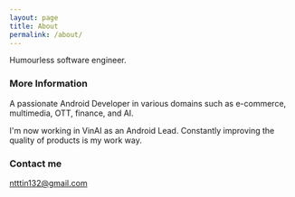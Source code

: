 ```yaml
---
layout: page
title: About
permalink: /about/
---
```


Humourless software engineer.

### More Information

A passionate Android Developer in various domains such as
e-commerce, multimedia, OTT, finance, and AI.

I'm now working in VinAI as an Android Lead. Constantly improving the
quality of products is my work way.

### Contact me

[ntttin132@gmail.com](mailto:ntttin132@gmail.com)